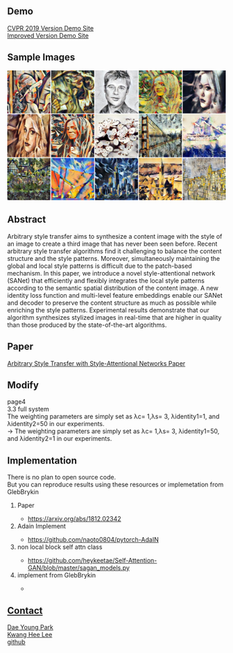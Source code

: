 ## Demo
[CVPR 2019 Version Demo Site](http://style.airi.kr/ori_demo)<br>
[Improved Version Demo Site](http://style.airi.kr/demo)

## Sample Images
![ex_screenshot](./images/head.jpg)

## Abstract
Arbitrary style transfer aims to synthesize a content image with the style of an image to create a third image that has never been seen before. Recent arbitrary style transfer algorithms find it challenging to balance the content structure and the style patterns. Moreover, simultaneously maintaining the global and local style patterns is difficult due to the patch-based mechanism. In this paper, we introduce a novel style-attentional network (SANet) that efficiently and flexibly integrates the local style patterns according to the semantic spatial distribution of the content image. A new identity loss function and multi-level feature embeddings enable our SANet and decoder to preserve the content structure as much as possible while enriching the style patterns. Experimental results demonstrate that our algorithm synthesizes stylized images in real-time that are higher in quality than those produced by the state-of-the-art algorithms.

## Paper
[Arbitrary Style Transfer with Style-Attentional Networks Paper](https://arxiv.org/abs/1812.02342)

## Modify 
page4 <br>
3.3 full system <br>
The weighting parameters are simply set as λc= 1,λs= 3, λidentity1=1, and λidentity2=50 in our experiments. <br>
-> The weighting parameters are simply set as λc= 1,λs= 3, λidentity1=50, and λidentity2=1 in our experiments.

## Implementation
There is no plan to open source code.<br>
But you can reproduce results using these resources or implemetation from GlebBrykin
<ol>
  <li>Paper</li>
  <ul>
    <li><a href="https://arxiv.org/abs/1812.02342">https://arxiv.org/abs/1812.02342</a></li>
  </ul>
  <li>Adain Implement</li>
  <ul>
    <li><a href="https://github.com/naoto0804/pytorch-AdaIN">https://github.com/naoto0804/pytorch-AdaIN</a></li>
  </ul>
  <li>non local block self attn class</li>
  <ul>
    <li><a href="https://github.com/heykeetae/Self-Attention-GAN/blob/master/sagan_models.py">https://github.com/heykeetae/Self-Attention-GAN/blob/master/sagan_models.py</a></li>
  </ul>
  <li>implement from GlebBrykin</li>
  <ul>
    <li><a href="https://github.com/GlebBrykin/SANET"</a></li>
  </ul>
</ol>

## Contact
[Dae Young Park](mailto:likebullet86@gmail.com) <br>
[Kwang Hee Lee](mailto:lkwanghee@gmail.com) <br>
[github](https://github.com/dypark86/SANET)
